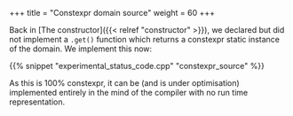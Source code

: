 +++
title = "Constexpr domain source"
weight = 60
+++

Back in [The constructor]({{< relref "constructor" >}}), we
declared but did not implement a `.get()` function which returns a constexpr static
instance of the domain. We implement this now:

{{% snippet "experimental_status_code.cpp" "constexpr_source" %}}

As this is 100% constexpr, it can be (and is under optimisation) implemented entirely
in the mind of the compiler with no run time representation.
